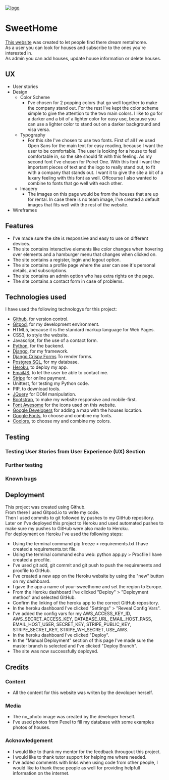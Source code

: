 <a href="https://imgbb.com/"><img src="https://i.ibb.co/jLDnW1t/logo.jpg" alt="logo" border="0"></a>
# SweetHome
[This website](https://your-sweethome.herokuapp.com/) was created to let people find there dream rentalhome.<br>
As a user you can look for houses and subscribe to the ones you're interested in.<br>
As admin you can add houses, update house information or delete houses.<br>
## UX
* User stories
* Design
    * Color Scheme
        * I've chosen for 2 popping colors that go well together to make the company stand out.
        For the rest I've kept the color scheme simple to give the attention to the two main colors.
        I like to go for a darker and a bit of a lighter color for easy use, because you can use a lighter color to stand out on a darker background and visa versa.
    * Typography
        * For this site I've chosen to use two fonts.
        First of all I've used Open Sans for the main text for easy reading, because I want the user to be comfortable.
        The user is looking for a house to feel comfortable in, so the site should fit with this feeling.
        As my second font I've chosen  for Poiret One.
        With this font I want the important pieces of text and the logo to really stand out, to fit with a company that stands out.
        I want it to give the site a bit of a luxary feeling with this font as well.
        Offcourse I also wanted to combine to fonts that go well with each other.
    * Imagery
        * The images on this page would be from the houses that are up for rental.
        In case there is no team image, I've created a default images that fits well with the rest of the website.
* Wireframes
## Features
* I've made sure the site is responsive and easy to use on different devices.
* The site contains interactive elements like color changes when hovering over elements and a hamburger menu that changes when clicked on.
* The site contains a register, login and logout option.
* The site contains a profile page where the user can see it's personal details, and subscriptions.
* The site contains an admin option who has extra rights on the page.
* The site contains a contact form in case of problems.
## Technologies used
I have used the following technologys for this project:
* [Github](https://github.com), for version control.
* [Gitpod](https://gitpod.io), for my development environment.
* HTML5, because it is the standard markup language for Web Pages.
* CSS3, to style the website.
* Javascript, for the use of a contact form.
* [Python](https://www.python.org), for the backend.
* [Django](https://www.djangoproject.com/), for my framework.
* [Django Crispy Forms](https://django-crispy-forms.readthedocs.io/en/latest/) To render forms.
* [Postgres SQL](https://www.postgresql.org/), for my database.
* [Heroku](https://heroku.com), to deploy my app.
* [EmailJS](https://www.emailjs.com/), to let the user be able to contact me.
* [Stripe](https://dashboard.stripe.com/register) for online payment.
* Unittest, for testing my Python code.
* PIP, to download tools.
* [JQuery](https://jquery.com) for DOM manipulation.
* [Bootstrap](https://getbootstrap.com/), to make my website responsive and mobile-first.
* [Font Awesome](https://fontawesome.com/) for the icons used on this website.
* [Google Developers](https://developers.google.com/) for adding a map with the houses location.
* [Google Fonts](https://fonts.google.com/), to choose and combine my fonts.
* [Coolors](https://coolors.co/), to choose my and combine my colors.
## Testing
### Testing User Stories from User Experience (UX) Section
### Further testing
### Known bugs
## Deployment
This project was created using Github.<br>
From there I used Gitpod.io to write my code.<br>
Then I used commits to git followed by pushes to my GitHub repository.<br>
Later on I've deployed this project to Heroku and used automated pushes to make sure my pushes to GitHub were also made to Heroku.<br>
For deployment on Heroku I've used the following steps:
* Using the terminal command pip freeze > requirements.txt I have created a requirements.txt file.
* Using the terminal command echo web: python app.py > Procfile I have created a procfile.
* I've used git add, git commit and git push to push the requirements and procfile to GitHub.
* I've created a new app on the Heroku website by using the "new" button on my dashboard.
* I gave the app a name of your-sweethome and set the region to Europe.
* From the Heroku dashboard I've clicked "Deploy" > "Deployment method" and selected GitHub.
* Confirm the linking of the heroku app to the correct GitHub repository.
* In the heroku dashboard I've clicked "Settings" > "Reveal Config Vars".
* I've added the config vars for my AWS_ACCESS_KEY_ID, AWS_SECRET_ACCESS_KEY, DATABASE_URL, EMAIL_HOST_PASS, EMAIL_HOST_USER, SECRET_KEY, STRIPE_PUBLIC_KEY, STRIPE_SECRET_KEY, STRIPE_WH_SECRET, USE_AWS.
* In the heroku dashboard I've clicked "Deploy".
* In the "Manual Deployment" section of this page I've made sure the master branch is selected and I've clicked "Deploy Branch".
* The site was now successfully deployed.
## Credits
### Content
* All the content for this website was writen by the devoloper herself.
### Media
* The no_photo image was created by the developer herself.
* I've used photos from Pexel to fill my database with some examples photos of houses.
### Acknowledgement
* I would like to thank my mentor for the feedback througout this project.
* I would like to thank tutor support for helping me where needed.
* I've added comments with links when using code from other people, I would like to thank these people as well for providing helpfull information on the internet.